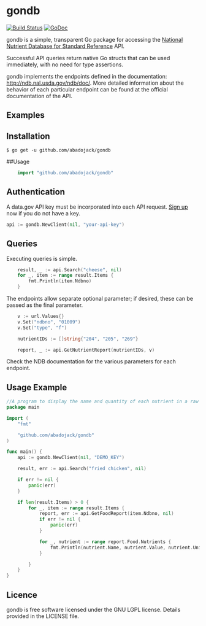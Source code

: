 # gondb

[![Build Status](https://travis-ci.org/abadojack/gondb.svg?branch=master)](https://travis-ci.org/abadojack/gondb)  [![GoDoc](https://godoc.org/github.com/abadojack/gondb?status.png)](http://godoc.org/github.com/abadojack/gondb)

gondb is a simple, transparent Go package for accessing the [National Nutrient Database for Standard Reference](http://ndb.nal.usda.gov/ndb/doc/) API.

Successful API queries return native Go structs that can be used immediately, with no need for type assertions.

gondb implements the endpoints defined in the documentation: http://ndb.nal.usda.gov/ndb/doc/.
More detailed information about the behavior of each particular endpoint can be found at the official documentation of the API.

Examples
-------------

## Installation

	$ go get -u github.com/abadojack/gondb

##Usage

```Go
	import "github.com/abadojack/gondb"
```

## Authentication

A data.gov API key must be incorporated into each API request. [Sign up](http:ndb.nal.usda.gov/ndb/doc/#) now if you do not have a key.
```Go
api := gondb.NewClient(nil, "your-api-key")
```

## Queries

Executing queries is simple.
```Go
	result, _ := api.Search("cheese", nil)
	for _, item := range result.Items {
		fmt.Println(item.Ndbno)
	}
```

The endpoints allow separate optional parameter; if desired, these can be passed as the final parameter.
```Go
	v := url.Values{}
	v.Set("ndbno", "01009")
	v.Set("type", "f")

	nutrientIDs := []string{"204", "205", "269"}

	report, _ := api.GetNutrientReport(nutrientIDs, v)
```

Check the NDB documentation for the various parameters for each endpoint.

## Usage Example

```Go
//A program to display the name and quantity of each nutrient in a raw mango.
package main

import (
	"fmt"

	"github.com/abadojack/gondb"
)

func main() {
	api := gondb.NewClient(nil, "DEMO_KEY")

	result, err := api.Search("fried chicken", nil)

	if err != nil {
		panic(err)
	}

	if len(result.Items) > 0 {
		for _, item := range result.Items {
			report, err := api.GetFoodReport(item.Ndbno, nil)
			if err != nil {
				panic(err)
			}

			for _, nutrient := range report.Food.Nutrients {
				fmt.Println(nutrient.Name, nutrient.Value, nutrient.Unit)
			}

		}
	}
}
```


## Licence
gondb is free software licensed under the GNU LGPL license. Details provided in the LICENSE file.
